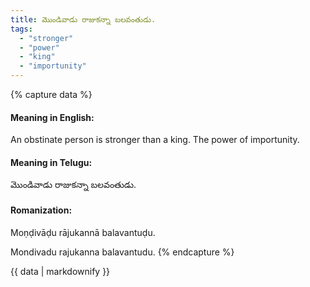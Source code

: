 ```yaml
---
title: మొండివాడు రాజుకన్నా బలవంతుడు.
tags:
  - "stronger"
  - "power"
  - "king"
  - "importunity"
---
```


{% capture data %}
#### Meaning in English:
An obstinate person is stronger than a king.
The power of importunity.

#### Meaning in Telugu:
మొండివాడు రాజుకన్నా బలవంతుడు.

#### Romanization:
Moṇḍivāḍu rājukannā balavantuḍu.

Mondivadu rajukanna balavantudu.
{% endcapture %}

{{ data | markdownify }}

